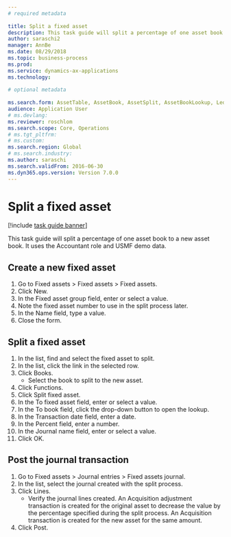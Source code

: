 ```yaml
--- 
# required metadata 
 
title: Split a fixed asset
description: This task guide will split a percentage of one asset book to a new asset book. 
author: saraschi2
manager: AnnBe 
ms.date: 08/29/2018
ms.topic: business-process 
ms.prod:  
ms.service: dynamics-ax-applications 
ms.technology:  
 
# optional metadata 
 
ms.search.form: AssetTable, AssetBook, AssetSplit, AssetBookLookup, LedgerJournalTable, LedgerJournalTransAsset   
audience: Application User 
# ms.devlang:  
ms.reviewer: roschlom
ms.search.scope: Core, Operations 
# ms.tgt_pltfrm:  
# ms.custom:  
ms.search.region: Global
# ms.search.industry: 
ms.author: saraschi
ms.search.validFrom: 2016-06-30 
ms.dyn365.ops.version: Version 7.0.0 
---
```

# Split a fixed asset

[!include [task guide banner](../../includes/task-guide-banner.md)]

This task guide will split a percentage of one asset book to a new asset book.  It uses the Accountant role and USMF demo data.


## Create a new fixed asset
1. Go to Fixed assets > Fixed assets > Fixed assets.
2. Click New.
3. In the Fixed asset group field, enter or select a value.
4. Note the fixed asset number to use in the split process later.
5. In the Name field, type a value.
6. Close the form.

## Split a fixed asset
1. In the list, find and select the fixed asset to split.
2. In the list, click the link in the selected row.
3. Click Books.
    * Select the book to split to the new asset.  
4. Click Functions.
5. Click Split fixed asset.
6. In the To fixed asset field, enter or select a value.
7. In the To book field, click the drop-down button to open the lookup.
8. In the Transaction date field, enter a date.
9. In the Percent field, enter a number.
10. In the Journal name field, enter or select a value.
11. Click OK.

## Post the journal transaction
1. Go to Fixed assets > Journal entries > Fixed assets journal.
2. In the list, select the journal created with the split process.
3. Click Lines.
    * Verify the journal lines created.  An Acquisition adjustment transaction is created for the original asset to decrease the value by the percentage specified during the split process.  An Acquisition transaction is created for the new asset for the same amount.  
4. Click Post.


